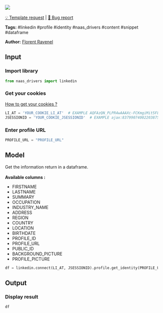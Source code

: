 <a href="https://app.naas.ai/user-redirect/naas/downloader?url=https://raw.githubusercontent.com/jupyter-naas/awesome-notebooks/master/LinkedIn/LinkedIn_Get_identity_from_profile.ipynb" target="_parent"><img src="https://naasai-public.s3.eu-west-3.amazonaws.com/open_in_naas.svg"/></a><br><br><a href="https://github.com/jupyter-naas/awesome-notebooks/issues/new?assignees=&labels=&template=template-request.md&title=Tool+-+Action+of+the+notebook+">💡 Template request</a> | <a href="https://github.com/jupyter-naas/awesome-notebooks/issues/new?assignees=&labels=bug&template=bug_report.md&title=LinkedIn+-+Get+identity+from+profile:+Error+short+description">🚨 Bug report</a>

**Tags:** #linkedin #profile #identity #naas_drivers #content #snippet #dataframe

**Author:** [Florent Ravenel](https://www.linkedin.com/in/florent-ravenel/)

## Input

### Import library


```python
from naas_drivers import linkedin
```

### Get your cookies
<a href='https://www.notion.so/LinkedIn-driver-Get-your-cookies-d20a8e7e508e42af8a5b52e33f3dba75'>How to get your cookies ?</a>


```python
LI_AT = 'YOUR_COOKIE_LI_AT'  # EXAMPLE AQFAzQN_PLPR4wAAAXc-FCKmgiMit5FLdY1af3-2
JSESSIONID = 'YOUR_COOKIE_JSESSIONID'  # EXAMPLE ajax:8379907400220387585
```

### Enter profile URL


```python
PROFILE_URL = "PROFILE_URL"
```

## Model

Get the information return in a dataframe.<br><br>
**Available columns :**
- FIRSTNAME
- LASTNAME
- SUMMARY
- OCCUPATION
- INDUSTRY_NAME
- ADDRESS
- REGION
- COUNTRY
- LOCATION
- BIRTHDATE
- PROFILE_ID
- PROFILE_URL
- PUBLIC_ID
- BACKGROUND_PICTURE
- PROFILE_PICTURE


```python
df = linkedin.connect(LI_AT, JSESSIONID).profile.get_identity(PROFILE_URL)
```

## Output

### Display result


```python
df
```
